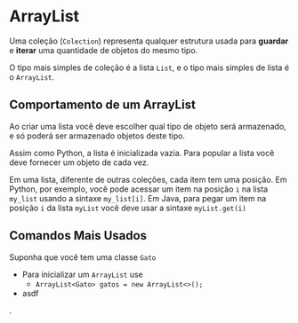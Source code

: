 # ArrayList

Uma coleção (`Colection`) representa qualquer estrutura usada para **guardar** e **iterar** uma quantidade de objetos do mesmo tipo.

O tipo mais simples de coleção é a lista `List`, e o tipo mais simples de lista é o `ArrayList`.

## Comportamento de um ArrayList

Ao criar uma lista você deve escolher qual tipo de objeto será armazenado, e só poderá ser armazenado objetos deste tipo.

Assim como Python, a lista é inicializada vazia. Para popular a lista você deve fornecer um objeto de cada vez.

Em uma lista, diferente de outras coleções, cada item tem uma posição. Em Python, por exemplo, você pode acessar um item na posição `i` na lista `my_list` usando a sintaxe `my_list[i]`. Em Java, para pegar um item na posição `i` da lista `myList` você deve usar a sintaxe `myList.get(i)`

## Comandos Mais Usados

Suponha que você tem uma classe `Gato`

- Para inicializar um `ArrayList` use
  - `ArrayList<Gato> gatos = new ArrayList<>();`
- asdf









.
